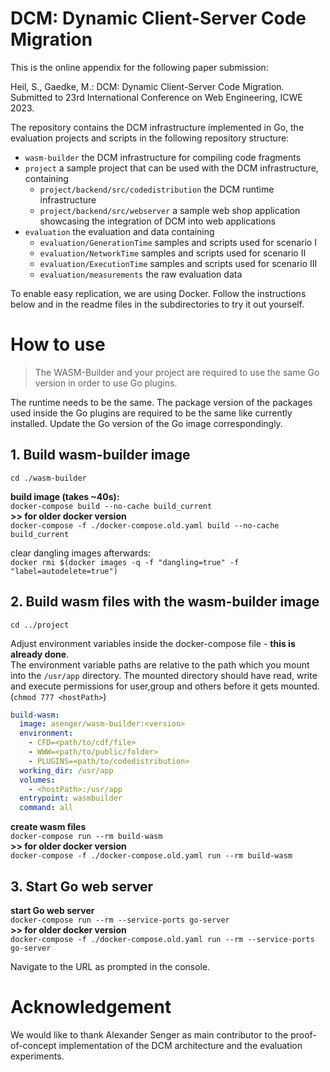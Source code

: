 # DCM: Dynamic Client-Server Code Migration

This is the online appendix for the following paper submission:

Heil, S., Gaedke, M.: DCM: Dynamic Client-Server Code Migration. Submitted to 23rd International Conference on Web Engineering, ICWE 2023.


The repository contains the DCM infrastructure implemented in Go, the evaluation projects and scripts in the following repository structure:

- `wasm-builder` the DCM infrastructure for compiling code fragments
- `project` a sample project that can be used with the DCM infrastructure, containing
  - `project/backend/src/codedistribution` the DCM runtime infrastructure
  - `project/backend/src/webserver` a sample web shop application showcasing the integration of DCM into web applications
- `evaluation` the evaluation and data containing
  - `evaluation/GenerationTime` samples and scripts used for scenario I
  - `evaluation/NetworkTime` samples and scripts used for scenario II
  - `evaluation/ExecutionTime` samples and scripts used for scenario III
  - `evaluation/measurements` the raw evaluation data

To enable easy replication, we are using Docker. Follow the instructions below and in the readme files in the subdirectories to try it out yourself.

# How to use

> The WASM-Builder and your project are required to use the same Go version in order to use Go plugins.

The runtime needs to be the same. The package version of the packages used inside the Go plugins are required to be the same like currently installed. Update the Go version of the Go image correspondingly.

## 1. Build wasm-builder image

`cd ./wasm-builder`

**build image (takes ~40s):**  
`docker-compose build --no-cache build_current`  
**>> for older docker version**  
`docker-compose -f ./docker-compose.old.yaml build --no-cache build_current`

clear dangling images afterwards:  
`docker rmi $(docker images -q -f "dangling=true" -f "label=autodelete=true")`

## 2. Build wasm files with the wasm-builder image

`cd ../project`

Adjust environment variables inside the docker-compose file - **this is already done**.  
The environment variable paths are relative to the path which you mount into the `/usr/app` directory. The mounted directory should have read, write and execute permissions for user,group and others before it gets mounted. (`chmod 777 <hostPath>`)

```yml
build-wasm:
  image: asenger/wasm-builder:<version>
  environment:
    - CFD=<path/to/cdf/file>
    - WWW=<path/to/public/folder>
    - PLUGINS=<path/to/codedistribution>
  working_dir: /usr/app
  volumes:
    - <hostPath>:/usr/app
  entrypoint: wasmbuilder
  command: all
```

**create wasm files**  
`docker-compose run --rm build-wasm`  
**>> for older docker version**  
`docker-compose -f ./docker-compose.old.yaml run --rm build-wasm`

## 3. Start Go web server

**start Go web server**  
`docker-compose run --rm --service-ports go-server`  
**>> for older docker version**  
`docker-compose -f ./docker-compose.old.yaml run --rm --service-ports go-server`

Navigate to the URL as prompted in the console.

# Acknowledgement
We would like to thank Alexander Senger as main contributor to the proof-of-concept implementation of the DCM architecture and the evaluation experiments.
